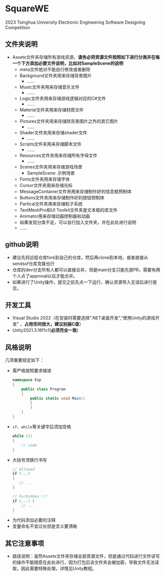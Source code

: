 # SquareWE
2023 Tsinghua University Electronic Engineering Software Designing Competition



## 文件夹说明

* Assets文件夹存储所有游戏资源，**请务必将资源文件按照如下进行分类并在每一个下方添加必要文件说明，比如对SampleScene的说明**
  * meta文件绝对不能自行修改或者删除
  * Background文件夹用来存储背景图片
    * ……
  * Music文件夹用来存储音乐文件
    * ……
  * Logic文件夹用来存储游戏逻辑对应的C#文件
    * ……
  * Material文件夹用来存储材质文件
    * ……
  * Pictures文件夹用来存储除背景图片之外的其它图片
    * ……
  * Shader文件夹用来存储shader文件
    * ……
  * Scripts文件夹用来存储脚本文件
    * ……
  * Resources文件夹用来存储所有字母文件
    * ……
  * Scenes文件夹用来存储游戏场景
    * SampleScene: 示例场景
  * Fonts文件夹用来存储字体
  * Cursor文件夹用来存储光标
  * MessageContainer文件夹用来存储制作好的信息框预制体
  * Buttons文件夹用来存储制作好的按钮预制体
  * Partical文件夹用来存储粒子系统
  * TextMeshPro和UI Toolkit文件夹是文本框的库文件
  * Animator用来存储动画控制器和动画
  * 如果发现分类不足，可以自行加入文件夹，并在此处进行说明
  * ……

## github说明

* 建议先将远程仓库fork到自己的仓库，然后再clone到本地，或者直接从sendssf仓库克隆也行
* 仓库的dev分支所有人都可以直接合并，但是main分支只能先提PR，需要有两个人点了approval以后才能合并。
* 如果进行了Unity操作，提交之前先点一下运行，确认资源导入无误后进行提交。

## 开发工具

* Visual Studio 2022（在安装时需要选择".NET桌面开发","使用Unity的游戏开发" ，**占用空间很大，建议别装C盘**）
* Unity2021.3.16f1c1(**必须完全一致**)

## 风格说明

几项重要规定如下：

- 需严格按照要求缩进

  ```C#
  namespace Exp
  {
      public class Program
      {
          public static void Main()
          {            
          }
      }
  }
  ```

- `if`、`while`等关键字后须加空格

  ```C#
  while (1)
  {
      // code
  }
  ```

- 大括号须换行书写

  ```C#
  // Allowed
  if (...)
  {
     // ... 
  }
  
  // Forbidden !!!
  if (...) {
      // ...
  }
  ```

* 为代码添加必要的注释
* 变量命名不宜过长但是含义要清晰

## 其它注意事项

* 路径说明：虽然Assets文件夹存储全部资源文件，但是通过代码进行文件读写的操作不能随意在此处进行，因为打包后该文件夹会被加密，导致文件无法读取，因此需要特殊处理，详情见Unity教程。
